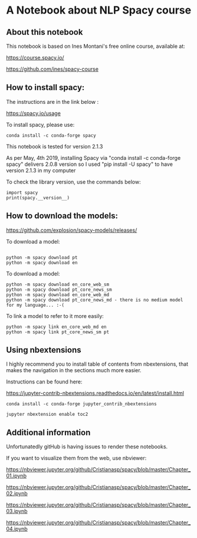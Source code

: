 # A Notebook about NLP Spacy course

## About this notebook

This notebook is based on Ines Montani's free online course, available at:

https://course.spacy.io/

https://github.com/ines/spacy-course

## How to install spacy:

The instructions are in the link below :

https://spacy.io/usage

To install spacy, please use:

<pre><code>conda install -c conda-forge spacy</code></pre>

This notebook is tested for version 2.1.3

As per May, 4th 2019, installing Spacy via "conda install -c conda-forge spacy" delivers 2.0.8 version so I used "pip install -U spacy" to have version 2.1.3 in my computer

To check the library version, use the commands below:

<pre><code>import spacy
print(spacy.__version__)
</code></pre>



## How to download the models:

https://github.com/explosion/spacy-models/releases/

To download a model:

<pre><code>
python -m spacy download pt
python -m spacy download en
</code></pre>

To download a model:

<pre><code>python -m spacy download en_core_web_sm
python -m spacy download pt_core_news_sm
python -m spacy download en_core_web_md
python -m spacy download pt_core_news_md - there is no medium model for my language... :-(
</code></pre>

To link a model to refer to it more easily:

<pre><code>python -m spacy link en_core_web_md en
python -m spacy link pt_core_news_sm pt
</code></pre>


## Using nbextensions

I highly recommend you to install table of contents from nbextensions, that makes the navigation in the sections much more easier.

Instructions can be found here:

https://jupyter-contrib-nbextensions.readthedocs.io/en/latest/install.html

<pre><code>conda install -c conda-forge jupyter_contrib_nbextensions</code></pre>

<pre><code>jupyter nbextension enable toc2</code></pre>

## Additional information

Unfortunatedly gitHub is having issues to render these notebooks.

If you want to visualize them from the web, use nbviewer:

https://nbviewer.jupyter.org/github/Cristianasp/spacy/blob/master/Chapter_01.ipynb

https://nbviewer.jupyter.org/github/Cristianasp/spacy/blob/master/Chapter_02.ipynb

https://nbviewer.jupyter.org/github/Cristianasp/spacy/blob/master/Chapter_03.ipynb

https://nbviewer.jupyter.org/github/Cristianasp/spacy/blob/master/Chapter_04.ipynb


